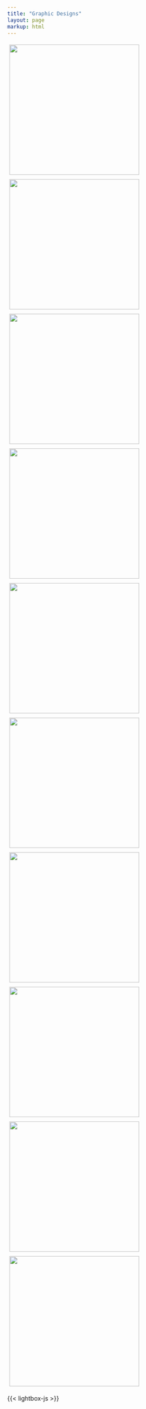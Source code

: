 ```yaml
---
title: "Graphic Designs"
layout: page
markup: html
---
```


<div class="gallery" style="display: flex; flex-wrap: wrap;">
  <a href="gallery/image1.jpg" data-lightbox="artbattle" data-title="Art Battle Movie Poster">
    <img src="gallery/image1.jpg" width="300" style="margin:5px;">
  </a>
  <a href="gallery/image2.jpg" data-lightbox="artbattle" data-title="Computer Science Graphic Tee">
    <img src="gallery/image2.jpg" width="300" style="margin:5px;">
  </a>
  <a href="gallery/image3.jpg" data-lightbox="artbattle" data-title="ADSS T-Shirt Design">
    <img src="gallery/image3.jpg" width="300" style="margin:5px;">
  </a>
  <a href="gallery/image4.jpg" data-lightbox="artbattle" data-title="ADSS ID LACE Design v1">
    <img src="gallery/image4.jpg" width="300" style="margin:5px;">
  </a>
  <a href="gallery/image5.jpg" data-lightbox="artbattle" data-title="Art Battle DJ Poster - AStyleZ">
    <img src="gallery/image5.jpg" width="300" style="margin:5px;">
  </a>
  <a href="gallery/image6.jpg" data-lightbox="artbattle" data-title="Reunion T-Shirt Design - Tambis 2nd">
    <img src="gallery/image6.jpg" width="300" style="margin:5px;">
  </a>
  <a href="gallery/image7.jpg" data-lightbox="artbattle" data-title="Art Battle DJ Poster - Zion Ali">
    <img src="gallery/image7.jpg" width="300" style="margin:5px;">
  </a>
  <a href="gallery/image8.jpg" data-lightbox="artbattle" data-title="Balut Hong Butuan - Menu Layout">
    <img src="gallery/image8.jpg" width="300" style="margin:5px;">
  </a>
  <a href="gallery/image9.jpg" data-lightbox="artbattle" data-title="1Mindanao Logo Entry">
    <img src="gallery/image9.jpg" width="300" style="margin:5px;">
  </a>
  <a href="gallery/image10.jpg" data-lightbox="artbattle" data-title="Art Battle Boston T-Shirt Design">
    <img src="gallery/image10.jpg" width="300" style="margin:5px;">
  </a>
</div>

{{< lightbox-js >}}
